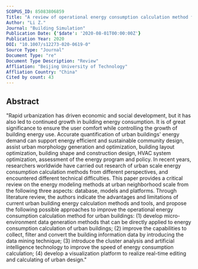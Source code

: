 ```yaml
---
SCOPUS_ID: 85083806859
Title: "A review of operational energy consumption calculation method for urban buildings"
Author: "Li Z."
Journal: "Building Simulation"
Publication Date: {'$date': '2020-08-01T00:00:00Z'}
Publication Year: 2020
DOI: "10.1007/s12273-020-0619-0"
Source Type: "Journal"
Document Type: "re"
Document Type Description: "Review"
Affliation: "Beijing University of Technology"
Affliation Country: "China"
Cited by count: 43
---
```


## Abstract
"Rapid urbanization has driven economic and social development, but it has also led to continued growth in building energy consumption. It is of great significance to ensure the user comfort while controlling the growth of building energy use. Accurate quantification of urban buildings' energy demand can support energy efficient and sustainable community design, assist urban morphology generation and optimization, building layout optimization, building shape and construction design, HVAC system optimization, assessment of the energy program and policy. In recent years, researchers worldwide have carried out research of urban scale energy consumption calculation methods from different perspectives, and encountered different technical difficulties. This paper provides a critical review on the energy modeling methods at urban neighborhood scale from the following three aspects: database, models and platforms. Through literature review, the authors indicate the advantages and limitations of current urban building energy calculation methods and tools, and propose the following possible approaches to improve the operational energy consumption calculation method for urban buildings: (1) develop micro-environment data generation methods that can be directly applied to energy consumption calculation of urban buildings; (2) improve the capabilities to collect, filter and convert the building information data by introducing the data mining technique; (3) introduce the cluster analysis and artificial intelligence technology to improve the speed of energy consumption calculation; (4) develop a visualization platform to realize real-time editing and calculating of urban design."
